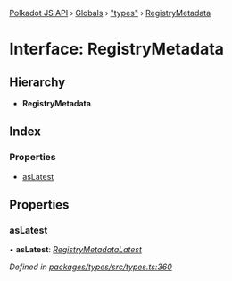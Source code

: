[Polkadot JS API](../README.md) › [Globals](../globals.md) › ["types"](../modules/_types_.md) › [RegistryMetadata](_types_.registrymetadata.md)

# Interface: RegistryMetadata

## Hierarchy

* **RegistryMetadata**

## Index

### Properties

* [asLatest](_types_.registrymetadata.md#aslatest)

## Properties

###  asLatest

• **asLatest**: *[RegistryMetadataLatest](_types_.registrymetadatalatest.md)*

*Defined in [packages/types/src/types.ts:360](https://github.com/polkadot-js/api/blob/6e61be960/packages/types/src/types.ts#L360)*
